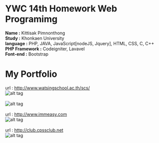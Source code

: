 YWC 14th Homework Web Programimg
================================
<strong>Name :</strong> Kittisak Pimnonthong<br/>
<strong>Study :</strong> Khonkaen University<br/>
<strong>language :</strong> PHP, JAVA, JavaScript[nodeJS, Jquery], HTML, CSS, C, C++<br/>
<strong>PHP Framework :</strong> Codeigniter, Lavavel<br/>
<strong>Font-end :</strong> Bootstrap<br/>

My Portfolio
============
url : http://www.watsingschool.ac.th/scs/<br/>
![alt tag](https://upic.me/i/j1/2016-11-21_174354.png)<br/><br/>
![alt tag](https://upic.me/i/j1/2016-11-21_174414.png)<br/><br/>
url : http://www.immeasy.com<br/>
![alt tag](https://upic.me/i/g5/2016-11-21_174855.png)<br/><br/>
url : http://club.cpssclub.net<br/>
![alt tag](https://upic.me/i/mt/2016-11-26_094618.png)
